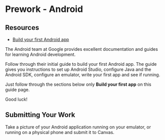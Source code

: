 # Prework - Android

## Resources
* [Build your first Android app](https://developer.android.com/training/basics/firstapp/)

The Android team at Google provides excellent documentation and guides for
learning Android development.

Follow through their initial guide to build your first Android app. The guide
gives you instructions to set up Android Studio, configure Java and the Android
SDK, configure an emulator, write your first app and see if running.

Just follow through the sections below only **Build your first app** on this
guide page.

Good luck!

## Submitting Your Work
Take a picture of your Android application running on your emulator,
or running on a physical phone and submit it to Canvas.

